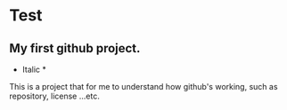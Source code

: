 # Test
## My first github project.
* Italic *

This is a project that for me to understand how github's working, such as repository, license ...etc. 
